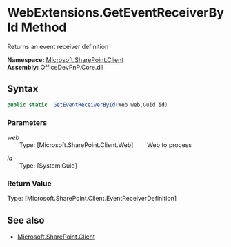 # WebExtensions.GetEventReceiverById Method  
Returns an event receiver definition  

**Namespace:** [Microsoft.SharePoint.Client](Microsoft.SharePoint.Client.md)  
**Assembly:** OfficeDevPnP.Core.dll  
## Syntax
```C#
public static  GetEventReceiverById(Web web,Guid id)
```
### Parameters
*web*  
&emsp;&emsp;Type: [Microsoft.SharePoint.Client.Web] 
&emsp;&emsp;Web to process  
  
*id*  
&emsp;&emsp;Type: [System.Guid] 
&emsp;&emsp;  
  
### Return Value
Type: [Microsoft.SharePoint.Client.EventReceiverDefinition]  


## See also
- [Microsoft.SharePoint.Client](Microsoft.SharePoint.Client.md)
